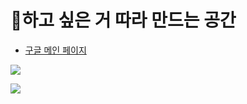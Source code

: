 

# 🎈하고 싶은 거 따라 만드는 공간

- [구글 메인 페이지](Google_Main)
 
![](https://images.velog.io/images/withcolinsong/post/2fb2456f-e989-48c7-8693-31b6d8062631/image.png)

![](https://images.velog.io/images/withcolinsong/post/d645143b-44e6-44f8-b9a9-b28f0a26a523/ezgif.com-gif-maker.gif)
